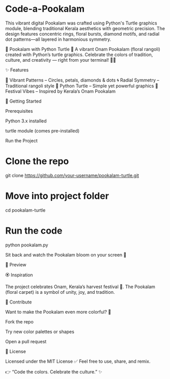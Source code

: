 # Code-a-Pookalam
This vibrant digital Pookalam was crafted using Python's Turtle graphics module, blending traditional Kerala aesthetics with geometric precision. The design features concentric rings, floral bursts, diamond motifs, and radial dot patterns—all layered in harmonious symmetry.

🌸 Pookalam with Python Turtle 🐢 
A vibrant Onam Pookalam (floral rangoli) created with Python’s turtle graphics.
Celebrate the colors of tradition, culture, and creativity — right from your terminal! 🎨✨

✨ Features

🎨 Vibrant Patterns – Circles, petals, diamonds & dots
🌀 Radial Symmetry – Traditional rangoli style
🐢 Python Turtle – Simple yet powerful graphics
🌼 Festival Vibes – Inspired by Kerala’s Onam Pookalam


🚀 Getting Started

Prerequisites

Python 3.x installed

turtle module (comes pre-installed)


Run the Project

# Clone the repo
git clone https://github.com/your-username/pookalam-turtle.git

# Move into project folder
cd pookalam-turtle

# Run the code
python pookalam.py

Sit back and watch the Pookalam bloom on your screen 🌺


📸 Preview



🏵️ Inspiration

The project celebrates Onam, Kerala’s harvest festival 🌾.
The Pookalam (floral carpet) is a symbol of unity, joy, and tradition.


🤝 Contribute

Want to make the Pookalam even more colorful? 🌈

Fork the repo

Try new color palettes or shapes

Open a pull request


📜 License

Licensed under the MIT License ✅
Feel free to use, share, and remix.

👉 “Code the colors. Celebrate the culture.” ✨



